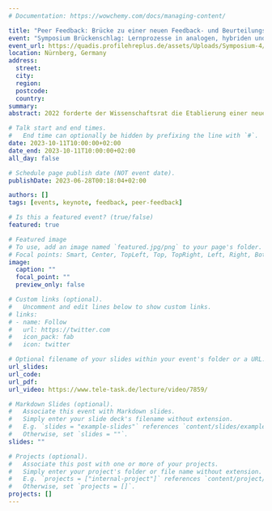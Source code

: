 ```yaml
---
# Documentation: https://wowchemy.com/docs/managing-content/

title: "Peer Feedback: Brücke zu einer neuen Feedback- und Beurteilungskultur in der Hochschullehre?"
event: "Symposium Brückenschlag: Lernprozesse in analogen, hybriden und digitalen Formaten"
event_url: https://quadis.profilehreplus.de/assets/Uploads/Symposium-4/230221_QUADIS_Symposium_FAU_UniBamberg_Call_DEUTSCH.pdf
location: Nürnberg, Germany
address:
  street:
  city:
  region:
  postcode:
  country:
summary:
abstract: 2022 forderte der Wissenschaftsrat die Etablierung einer neuen Prüfungskultur an Hochschulen. Jedoch sind steigende Studierendenzahlen für Lehrende eine große Herausforderung, um individuelle Lernprozesse zu unterstützen. Das Format des Peer-Feedbacks bietet ein flexible Möglichkeit, um Studierende in die Entwicklung von Beurteilungskriterien und das Geben und Empfangen von Feedback einzubeziehen. Dabei ist die größte Herausforderung, die Komplexität des Designs und der Implementation von Peer-Feedback so herunterzubrechen, dass Peer-Feedback sich ohne extremen Aufwand in den Alltag der Lehre integrieren lässt. Im Rahmen des Beitrags wird der aktuelle Forschungsstand zu Peer-Feedback in der Hochschullehre reflektiert und es werden Forschungsergebnisse präsentiert, die beitragen zur Reduzierung der Implementationskomplexität von Peer-Feedback. 

# Talk start and end times.
#   End time can optionally be hidden by prefixing the line with `#`.
date: 2023-10-11T10:00:00+02:00
date_end: 2023-10-11T10:00:00+02:00
all_day: false

# Schedule page publish date (NOT event date).
publishDate: 2023-06-28T00:18:04+02:00

authors: []
tags: [events, keynote, feedback, peer-feedback]

# Is this a featured event? (true/false)
featured: true

# Featured image
# To use, add an image named `featured.jpg/png` to your page's folder. 
# Focal points: Smart, Center, TopLeft, Top, TopRight, Left, Right, BottomLeft, Bottom, BottomRight.
image:
  caption: ""
  focal_point: ""
  preview_only: false

# Custom links (optional).
#   Uncomment and edit lines below to show custom links.
# links:
# - name: Follow
#   url: https://twitter.com
#   icon_pack: fab
#   icon: twitter

# Optional filename of your slides within your event's folder or a URL.
url_slides: 
url_code:
url_pdf:
url_video: https://www.tele-task.de/lecture/video/7859/

# Markdown Slides (optional).
#   Associate this event with Markdown slides.
#   Simply enter your slide deck's filename without extension.
#   E.g. `slides = "example-slides"` references `content/slides/example-slides.md`.
#   Otherwise, set `slides = ""`.
slides: ""

# Projects (optional).
#   Associate this post with one or more of your projects.
#   Simply enter your project's folder or file name without extension.
#   E.g. `projects = ["internal-project"]` references `content/project/deep-learning/index.md`.
#   Otherwise, set `projects = []`.
projects: []
---
```

